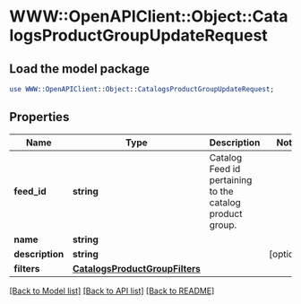 # WWW::OpenAPIClient::Object::CatalogsProductGroupUpdateRequest

## Load the model package
```perl
use WWW::OpenAPIClient::Object::CatalogsProductGroupUpdateRequest;
```

## Properties
Name | Type | Description | Notes
------------ | ------------- | ------------- | -------------
**feed_id** | **string** | Catalog Feed id pertaining to the catalog product group. | 
**name** | **string** |  | 
**description** | **string** |  | [optional] 
**filters** | [**CatalogsProductGroupFilters**](CatalogsProductGroupFilters.md) |  | 

[[Back to Model list]](../README.md#documentation-for-models) [[Back to API list]](../README.md#documentation-for-api-endpoints) [[Back to README]](../README.md)


